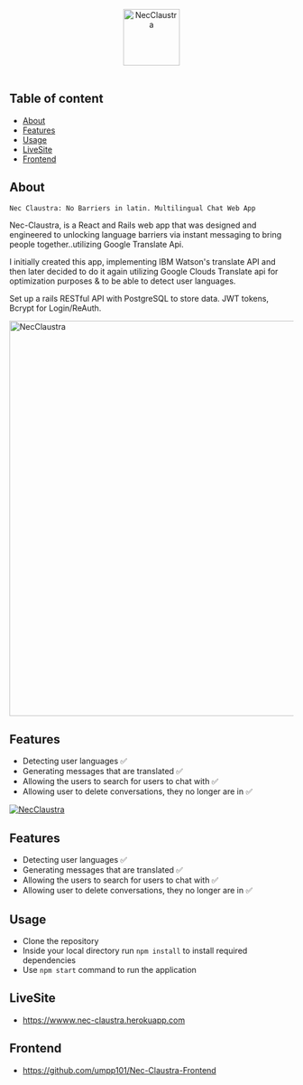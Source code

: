 
<p align="center">
  <a href="https://github.com/umpp101/Nec-Claustra-Backend"><img src="https://github.com/umpp101/Nec-Claustra-Frontend/blob/master/public/actualLogo.png" alt="NecClaustra" width="100px"></a>
  <br>
  <br>
</p>

## Table of content
- [About](#about)
- [Features](#features)
- [Usage](#usage)
- [LiveSite](#LiveSite)
- [Frontend](#Frontend)

## About
`Nec Claustra: No Barriers in latin.
 Multilingual Chat Web App`

Nec-Claustra, is a React and Rails web app that was designed and engineered to unlocking language barriers via instant messaging to bring people together..utilizing Google Translate Api.

I initially created this app, implementing IBM Watson's translate API and then later decided to do it again utilizing Google Clouds Translate api for optimization purposes & to be able to detect user languages.

Set up a rails RESTful API with PostgreSQL to store data. JWT tokens, Bcrypt for Login/ReAuth.

<a href="https://github.com/umpp101/Nec-Claustra-Frontend"><img src="https://github.com/umpp101/Nec-Claustra-Frontend/blob/master/public/nec-claustra-gif-1.gif" alt="NecClaustra" width="700px"></a>
## Features
- Detecting user languages ✅
- Generating messages that are translated ✅
- Allowing the users to search for users to chat with ✅
- Allowing user to delete conversations, they no longer are in ✅

<a href="https://github.com/umpp101/Nec-Claustra-Frontend"><img src="https://github.com/umpp101/Nec-Claustra-Frontend/blob/master/public/nec-claustra-gif-2.gif" alt="NecClaustra" ></a>

## Features
- Detecting user languages ✅
- Generating messages that are translated ✅
- Allowing the users to search for users to chat with ✅
- Allowing user to delete conversations, they no longer are in ✅


## Usage
- Clone the repository
- Inside your local directory run `npm install` to install required dependencies
- Use `npm start` command to run the application

## LiveSite
- https://wwww.nec-claustra.herokuapp.com

## Frontend
- https://github.com/umpp101/Nec-Claustra-Frontend